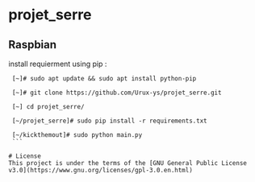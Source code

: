 # projet_serre

## Raspbian
  install requierment using pip :
   ```
    [~]# sudo apt update && sudo apt install python-pip

    [~]# git clone https://github.com/Urux-ys/projet_serre.git

    [~] cd projet_serre/

    [~/projet_serre]# sudo pip install -r requirements.txt

    [~/kickthemout]# sudo python main.py
    ```

# License 
This project is under the terms of the [GNU General Public License v3.0](https://www.gnu.org/licenses/gpl-3.0.en.html)
